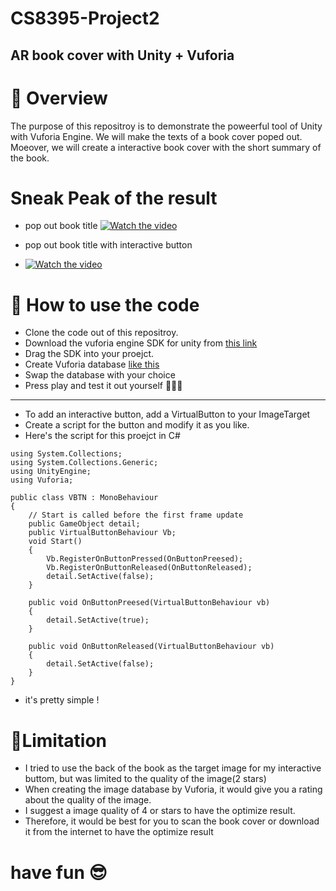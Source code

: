 # CS8395-Project2
## AR book cover with Unity + Vuforia

# 📕  Overview
The purpose of this repositroy is to demonstrate the poweerful tool of Unity with Vuforia Engine. We will make the texts of a book cover poped out. Moeover, we will create a interactive book cover with the short summary of the book.

# Sneak Peak of the result

- pop out book title
[![Watch the video](https://img.youtube.com/vi/auFsmwQ4TCU/maxresdefault.jpg)](https://youtu.be/auFsmwQ4TCU)

- pop out book title with interactive button 
- [![Watch the video](https://img.youtube.com/vi/CwEAOucXWHY/maxresdefault.jpg)](https://youtu.be/CwEAOucXWHY)

# 🎎 How to use the code

- Clone the code out of this repositroy.
- Download the vuforia engine SDK for unity from [this link](https://developer.vuforia.com/downloads/SDK) 
- Drag the SDK into your proejct.
- Create Vuforia database [like this](https://library.vuforia.com/articles/Solution/How-To-Work-with-Device-Databases.html)
- Swap the database with your choice
- Press play and test it out yourself 🏃🏼‍♀️
---
- To add an interactive button, add a VirtualButton to your ImageTarget
- Create a script for the button and modify it as you like.
- Here's the script for this proejct in C#
```
using System.Collections;
using System.Collections.Generic;
using UnityEngine;
using Vuforia;

public class VBTN : MonoBehaviour
{
    // Start is called before the first frame update
    public GameObject detail;
    public VirtualButtonBehaviour Vb;
    void Start()
    {
        Vb.RegisterOnButtonPressed(OnButtonPreesed);
        Vb.RegisterOnButtonReleased(OnButtonReleased);
        detail.SetActive(false);
    }

    public void OnButtonPreesed(VirtualButtonBehaviour vb)
    {
        detail.SetActive(true);
    }

    public void OnButtonReleased(VirtualButtonBehaviour vb)
    {
        detail.SetActive(false);
    }
}

```

- it's pretty simple !

# 🔞Limitation
- I tried to use the back of the book as the target image for my interactive buttom, but was limited to the quality of the image(2 stars)
- When creating the image database by Vuforia, it would give you a rating about the quality of the image. 
- I suggest a image quality of 4 or stars to have the optimize result.
- Therefore, it would be best for you to scan the book cover or download it from the internet to have the optimize result


# have fun 😎

